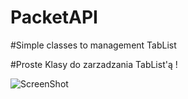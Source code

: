 # PacketAPI

#Simple classes to management TabList

#Proste Klasy do zarzadzania TabList'ą !

![ScreenShot](http://i.imgur.com/VfRjyl7.png)
